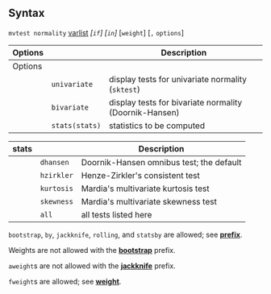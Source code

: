 ## Syntax

`mvtest normality`
[varlist](http://www.stata.com/help.cgi?varlist)
_\[`if`\] \[`in`\]_ \[`weight`\] \[`,`
`options`\]

| Options |                | Description                                            |
|---------|----------------|--------------------------------------------------------|
| Options |                |                                                        |
|         | `univariate`   | display tests for univariate normality (`sktest`)      |
|         | `bivariate`    | display tests for bivariate normality (Doornik-Hansen) |
|         | `stats(stats)` | statistics to be computed                              |

| stats |            | Description                              |
|-------|------------|------------------------------------------|
|       | `dhansen`  | Doornik-Hansen omnibus test; the default |
|       | `hzirkler` | Henze-Zirkler's consistent test          |
|       | `kurtosis` | Mardia's multivariate kurtosis test      |
|       | `skewness` | Mardia's multivariate skewness test      |
|       | `all`      | all tests listed here                    |

`bootstrap`, `by`, `jackknife`, `rolling`, and `statsby` are allowed;
see
[<strong>prefix</strong>](http://www.stata.com/help.cgi?prefix).

Weights are not allowed with the
[<strong>bootstrap</strong>](http://www.stata.com/help.cgi?bootstrap)
prefix.

`aweight`s are not allowed with the
[<strong>jackknife</strong>](http://www.stata.com/help.cgi?jackknife)
prefix.

`fweight`s are allowed; see
[<strong>weight</strong>](http://www.stata.com/help.cgi?weight).
